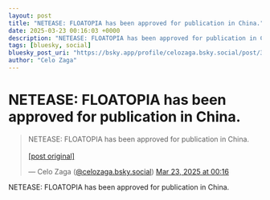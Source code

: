 ```yaml
---
layout: post
title: "NETEASE: FLOATOPIA has been approved for publication in China."
date: 2025-03-23 00:16:03 +0000
description: "NETEASE: FLOATOPIA has been approved for publication in China."
tags: [bluesky, social]
bluesky_post_uri: "https://bsky.app/profile/celozaga.bsky.social/post/3lkyxm6f4dk2f"
author: "Celo Zaga"
---
```


<h1 class="bluesky-post-title">NETEASE: FLOATOPIA has been approved for publication in China.</h1>


<blockquote class="bluesky-embed" data-bluesky-uri="at://did:plc:lmh6rennptq77inaztnovw4b/app.bsky.feed.post/3lkyxm6f4dk2f" data-bluesky-embed-color-mode="system">
<p lang="">NETEASE: FLOATOPIA has been approved for publication in China.<br><br><a href="https://bsky.app/profile/celozaga.bsky.social/post/3lkyxm6f4dk2f">[post original]</a></p>
&mdash; Celo Zaga (<a href="https://bsky.app/profile/did:plc:lmh6rennptq77inaztnovw4b">@celozaga.bsky.social</a>) <a href="https://bsky.app/profile/celozaga.bsky.social/post/3lkyxm6f4dk2f">Mar 23, 2025 at 00:16</a>
</blockquote>
<script async src="https://embed.bsky.app/static/embed.js" charset="utf-8"></script>


<p class="bluesky-post-description">NETEASE: FLOATOPIA has been approved for publication in China.</p>
